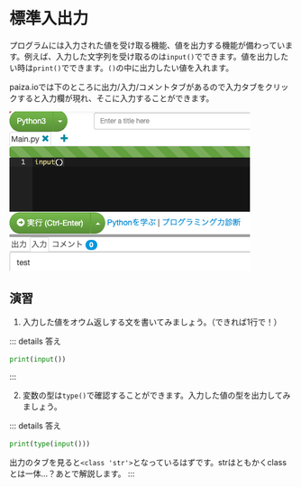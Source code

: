# 標準入出力

プログラムには入力された値を受け取る機能、値を出力する機能が備わっています。例えば、入力した文字列を受け取るのは`input()`でできます。値を出力したい時は`print()`でできます。`()`の中に出力したい値を入れます。

paiza.ioでは下のところに出力/入力/コメントタブがあるので入力タブをクリックすると入力欄が現れ、そこに入力することができます。

![](../../assets/input.png)

## 演習

1. 入力した値をオウム返しする文を書いてみましょう。（できれば1行で！）

::: details 答え
```python
print(input())
```
:::

2. 変数の型は`type()`で確認することができます。入力した値の型を出力してみましょう。

::: details 答え

```python
print(type(input()))
```
出力のタブを見ると`<class 'str'>`となっているはずです。strはともかくclassとは一体…？あとで解説します。
:::
